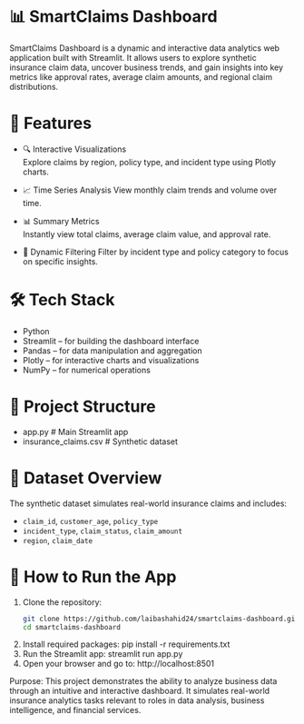 # 📊 SmartClaims Dashboard

SmartClaims Dashboard is a dynamic and interactive data analytics web application built with Streamlit. It allows users to explore synthetic insurance claim data, uncover business trends, and gain insights into key metrics like approval rates, average claim amounts, and regional claim distributions.

# 🚀 Features

- 🔍 Interactive Visualizations  
  Explore claims by region, policy type, and incident type using Plotly charts.

- 📈 Time Series Analysis 
  View monthly claim trends and volume over time.

- 📊 Summary Metrics  
  Instantly view total claims, average claim value, and approval rate.

- 🎯 Dynamic Filtering 
  Filter by incident type and policy category to focus on specific insights.

# 🛠️ Tech Stack

- Python
- Streamlit – for building the dashboard interface
- Pandas – for data manipulation and aggregation
- Plotly – for interactive charts and visualizations
- NumPy – for numerical operations

# 📁 Project Structure
- app.py # Main Streamlit app
- insurance_claims.csv # Synthetic dataset

  
# 📄 Dataset Overview

The synthetic dataset simulates real-world insurance claims and includes:
- `claim_id`, `customer_age`, `policy_type`
- `incident_type`, `claim_status`, `claim_amount`
- `region`, `claim_date`

# 🧪 How to Run the App

1. Clone the repository:
   ```bash
   git clone https://github.com/laibashahid24/smartclaims-dashboard.git
   cd smartclaims-dashboard
2. Install required packages: pip install -r requirements.txt
3. Run the Streamlit app: streamlit run app.py
4. Open your browser and go to: http://localhost:8501

Purpose: This project demonstrates the ability to analyze business data through an intuitive and interactive dashboard. It simulates real-world insurance analytics tasks relevant to roles in data analysis, business intelligence, and financial services.

